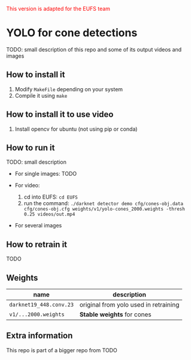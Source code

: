 <span style="color:red">This version is adapted for the EUFS team</span>

# YOLO for cone detections

TODO: small description of this repo and some of its output videos and images 

## How to install it

1. Modify `MakeFile` depending on your system
1. Compile it using `make`

## How to install it to use video 

1. Install opencv for ubuntu (not using pip or conda)

## How to run it

TODO: small description

* For single images: TODO
* For video:

	1. cd into EUFS: `cd EUFS`
	2. run the command: `./darknet detector demo cfg/cones-obj.data cfg/cones-obj.cfg weights/v1/yolo-cones_2000.weights -thresh 0.25 videos/out.mp4`

* For several images

## How to retrain it

TODO

## Weights

| name | description |
| --- | --- |
| `darknet19_448.conv.23` | original from yolo used in retraining |
| `v1/...2000.weights` | **Stable weights** for cones |

## Extra information

This repo is part of a bigger repo from TODO
